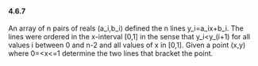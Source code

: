 #### 4.6.7

An array of n pairs of reals (a_i,b_i) defined the n lines y_i=a_ix+b_i. The lines were ordered in the x-interval [0,1] in the sense that y_i<y_(i+1) for all values  i between 0 and n-2 and all values of x in [0,1]. Given a point (x,y) where 0=<x<=1 determine the two lines that bracket the point.